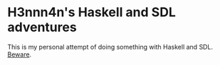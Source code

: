 # H3nnn4n's Haskell and SDL adventures

This is my personal attempt of doing something with Haskell and SDL.
[Beware](http://cdn.shopify.com/s/files/1/0535/6917/products/mistakesdemotivator_large.jpeg).
